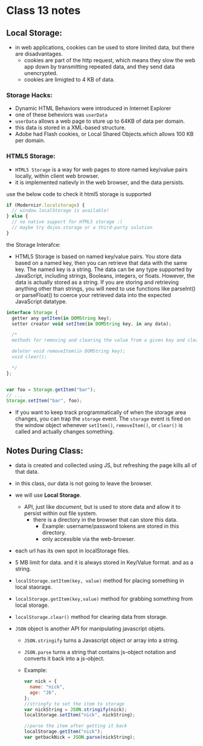 # Class 13 notes

## Local Storage:

- in web applications, cookies can be used to store limited data, but there are disadvantages.
  - cookies are part of the http request, which means they slow the web app down by transmitting repeated data, and they send data unencrypted.
  - cookies are limigted to 4 KB of data.

### Storage Hacks:

- Dynamic HTML Behaviors were introduced in Internet Explorer
- one of these beheviors was `userData`
- `userData` allows a web page to sture up to 64KB of data per domain.
- this data is stored in a XML-based structure.
- Adobe had Flash cookies, or Local Shared Objects.which allows 100 KB per domain.

### HTML5 Storage:

- `HTML5 Storage` is a way for web pages to store named key/value pairs locally, within client web browser.
- it is implemented natievly in the web browser, and the data persists.

use the below code to check it html5 storage is supported

```js
if (Modernizr.localstorage) {
  // window.localStorage is available!
} else {
  // no native support for HTML5 storage :(
  // maybe try dojox.storage or a third-party solution
}
```

the Storage Interafce:

- HTML5 Storage is based on named key/value pairs. You store data based on a named key, then you can retrieve that data with the same key. The named key is a string. The data can be any type supported by JavaScript, including strings, Booleans, integers, or floats. However, the data is actually stored as a string. If you are storing and retrieving anything other than strings, you will need to use functions like parseInt() or parseFloat() to coerce your retrieved data into the expected JavaScript datatype.

```js
interface Storage {
  getter any getItem(in DOMString key);
  setter creator void setItem(in DOMString key, in any data);

  /*
  methods for removing and clearing the value from a given key and clearing storage area

  deleter void removeItem(in DOMString key);
  void clear();

  */
};


var foo = Storage.getItem("bar");
// ...
Storage.setItem("bar", foo);
```

- If you want to keep track programmatically of when the storage area changes, you can trap the `storage` event. The `storage` event is fired on the window object whenever `setItem()`, `removeItem()`, or `clear()` is called and actually changes something.

## Notes During Class:

- data is created and collected using JS, but refreshing the page kills all of that data.
- in this class, our data is not going to leave the browser.
- we will use **Local Storage**.

  - API, just like _document_, but is used to store data and allow it to persist within out file system.
    - there is a directory in the browser that can store this data.
      - Example: username/password tokens are stored in this directory.
      - only accessible via the web-browser.

- each url has its own spot in localStorage files.
- 5 MB limit for data. and it is always stored in Key/Value format. and as a string.

- `localStorage.setItem(key, value)` method for placing something in local staorage.
- `localStorage.getItem(key,value)` method for grabbing something from local storage.
- `localStorage.clear()` method for clearing data from storage.

- `JSON` object is another API for manipulating javascript objets.

  - `JSON.stringify` turns a Javascript object or array into a string.
  - `JSON.parse` turns a string that contains js-object notation and converts it back into a js-object.

  - Example:

    ```js
    var nick = {
      name: "nick",
      age: "26",
    };
    //stringfy to set the item to storage
    var nickString = JSON.stringify(nick);
    localStorage.setItem("nick", nickString);

    //parse the item after getting it back
    localStorage.getItem("nick");
    var getbackNick = JSON.parse(nickString);
    ```
